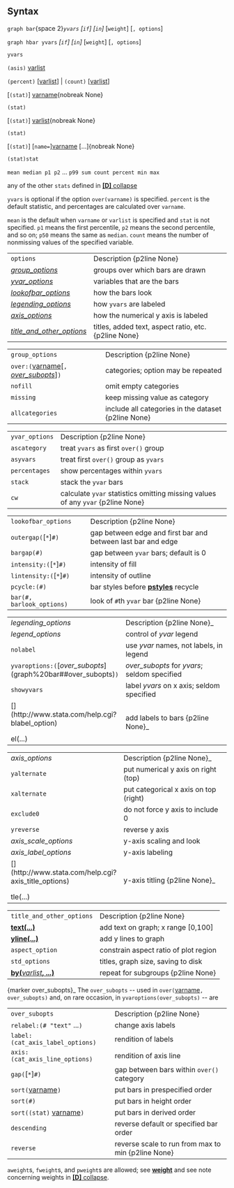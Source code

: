 ## Syntax

`graph bar`<span options="2">{space 2}_`yvars` <span
class="command">\[`if`\] \[`in`\]_ \[`weight`\] \[`, options`\]

`graph hbar yvars` _\[`if`\] \[`in`\]_
\[`weight`\] \[`, options`\]

`yvars`

`(asis)`
[varlist](http://www.stata.com/help.cgi?varlist)

`(percent)`
\[[varlist](http://www.stata.com/help.cgi?varlist)\]
\| `(count)`
\[[varlist](http://www.stata.com/help.cgi?varlist)\]

\[`(stat)`\]
[varname](http://www.stata.com/help.cgi?varname){nobreak
None}

`(stat)`

\[`(stat)`\]
[varlist](http://www.stata.com/help.cgi?varlist){nobreak
None}

`(stat)`

\[`(stat)`\]
\[`name=`\][varname](http://www.stata.com/help.cgi?varname)
\[...\]{nobreak None}

`(stat)stat`

`mean median p1 p2` ... `p99 sum count percent min max`

any of the other `stats` defined in
[<strong>[D]</strong> collapse](http://www.stata.com/help.cgi?collapse)

`yvars` is optional if the option `over(varname)` is specified.
`percent` is the default statistic, and percentages are calculated over
`varname`.

`mean` is the default when `varname` or `varlist` is specified and
`stat` is not specified. `p1` means the first percentile, `p2` means the
second percentile, and so on; `p50` means the same as `median`. `count`
means the number of nonmissing values of the specified variable.

|                                                                                                                            |                                                      |
|----------------------------------------------------------------------------------------------------------------------------|------------------------------------------------------|
| `options`                                                                                                                  | Description {p2line None}                            |
| [<var class="command">group_options</var><strong></strong>](#group_options)                     | groups over which bars are drawn                     |
| [<var class="command">yvar_options</var><strong></strong>](#yvar_options)                       | variables that are the bars                          |
| [<var class="command">lookofbar_options</var><strong></strong>](#lookofbar_options)             | how the bars look                                    |
| [<var class="command">legending_options</var><strong></strong>](#legending_options)             | how `yvars` are labeled                              |
| [<var class="command">axis_options</var><strong></strong>](#axis_options)                       | how the numerical y axis is labeled                  |
| [<var class="command">title_and_other_options</var><strong></strong>](#title_and_other_options) | titles, added text, aspect ratio, etc. {p2line None} |

|                                                                                                                                                                                                                |                                                     |
|----------------------------------------------------------------------------------------------------------------------------------------------------------------------------------------------------------------|-----------------------------------------------------|
| `group_options`                                                                                                                                                                                                | Description {p2line None}                           |
| `over:(`[varname](http://www.stata.com/help.cgi?varname)\[`,` [<var class="command">over_subopts</var><strong></strong>](graph%20bar##over_subopts)\]`)` | categories; option may be repeated                  |
| `nofill`                                                                                                                                                                                                       | omit empty categories                               |
| `missing`                                                                                                                                                                                                      | keep missing value as category                      |
| `allcategories`                                                                                                                                                                                                | include all categories in the dataset {p2line None} |

|                |                                                                                 |
|----------------|---------------------------------------------------------------------------------|
| `yvar_options` | Description {p2line None}                                                       |
| `ascategory`   | treat `yvars` as first `over()` group                                           |
| `asyvars`      | treat first `over()` group as `yvars`                                           |
| `percentages`  | show percentages within `yvars`                                                 |
| `stack`        | stack the `yvar` bars                                                           |
| `cw`           | calculate `yvar` statistics omitting missing values of any `yvar` {p2line None} |

|                                   |                                                                                                                       |
|-----------------------------------|-----------------------------------------------------------------------------------------------------------------------|
| `lookofbar_options`               | Description {p2line None}                                                                                             |
| `outergap(`\[`*`\]`#)`          | gap between edge and first bar and between last bar and edge                                                          |
| `bargap(#)`                   | gap between `yvar` bars; default is 0                                                                                 |
| `intensity:(`\[`*`\]`#)`        | intensity of fill                                                                                                     |
| `lintensity:(`\[`*`\]`#)`       | intensity of outline                                                                                                  |
| `pcycle:(#)`                  | bar styles before [<strong>pstyles</strong>](http://www.stata.com/help.cgi?pstyle) recycle |
| `bar(#, barlook_options)` | look of `#`th `yvar` bar {p2line None}                                                                                |

<table id="legending_options" class="standard">
<colgroup>
<col style="width: 50%" />
<col style="width: 50%" />
</colgroup>
<tbody>
<tr class="odd">
<td><var class="command">legending_options</var></td>
<td>Description <span>{p2line None}_</td>
</tr>
<tr class="even">
<td><var class="command">legend_options</var></td>
<td>control of <var class="command">yvar</var> legend</td>
</tr>
<tr class="odd">
<td><code class="command">nolabel</code></td>
<td>use <var class="command">yvar</var> names, not labels, in legend</td>
</tr>
<tr class="even">
<td><code class="command">yvaroptions:(</code>[<var class="command">over_subopts</var><strong></strong>](graph%20bar##over_subopts)<code class="command">)</code></td>
<td><var class="command">over_subopts</var> for <var class="command">yvars</var>; seldom specified</td>
</tr>
<tr class="odd">
<td><code class="command">showyvars</code></td>
<td>label <var class="command">yvars</var> on x axis; seldom specified</td>
</tr>
<tr class="even">
<td>[<strong></strong>](http://www.stata.com/help.cgi?blabel_option)
<ul>
</ul>
el(...)<strong></strong></td>
<td>add labels to bars <span>{p2line None}_</td>
</tr>
</tbody>
</table>

<table id="axis_options" class="standard">
<colgroup>
<col style="width: 50%" />
<col style="width: 50%" />
</colgroup>
<tbody>
<tr class="odd">
<td><var class="command">axis_options</var></td>
<td>Description <span>{p2line None}_</td>
</tr>
<tr class="even">
<td><code class="command">yalternate</code></td>
<td>put numerical y axis on right (top)</td>
</tr>
<tr class="odd">
<td><code class="command">xalternate</code></td>
<td>put categorical x axis on top (right)</td>
</tr>
<tr class="even">
<td><code class="command">exclude0</code></td>
<td>do not force y axis to include 0</td>
</tr>
<tr class="odd">
<td><code class="command">yreverse</code></td>
<td>reverse y axis</td>
</tr>
<tr class="even">
<td><var class="command">axis_scale_options</var></td>
<td>y-axis scaling and look</td>
</tr>
<tr class="odd">
<td><var class="command">axis_label_options</var></td>
<td>y-axis labeling</td>
</tr>
<tr class="even">
<td>[<strong></strong>](http://www.stata.com/help.cgi?axis_title_options)
<ul>
</ul>
tle(...)<strong></strong></td>
<td>y-axis titling <span>{p2line None}_</td>
</tr>
</tbody>
</table>

|                                                                                                                                                     |                                       |
|-----------------------------------------------------------------------------------------------------------------------------------------------------|---------------------------------------|
| `title_and_other_options`                                                                                                                           | Description {p2line None}             |
| [<strong>text(...)</strong>](http://www.stata.com/help.cgi?added_text_option)                                            | add text on graph; x range \[0,100\]  |
| [<strong>yline(...)</strong>](http://www.stata.com/help.cgi?added_line_options)                                          | add y lines to graph                  |
| `aspect_option`                                                                                                                                     | constrain aspect ratio of plot region |
| `std_options`                                                                                                                                       | titles, graph size, saving to disk    |
| [<strong>by(</strong><var class="command">varlist</var><strong>, ...)</strong>](http://www.stata.com/help.cgi?by_option) | repeat for subgroups {p2line None}    |

<span options="over_subopts">{marker over\_subopts}_ The
`over_subopts` -- used in
`over(`[varname](http://www.stata.com/help.cgi?varname)`,`
`over_subopts)` and, on rare occasion, in
`yvaroptions(over_subopts)` -- are

|                                                                                                  |                                                    |
|--------------------------------------------------------------------------------------------------|----------------------------------------------------|
| `over_subopts`                                                                                   | Description {p2line None}                          |
| `relabel:(# "text"` ...`)`                                                               | change axis labels                                 |
| `label:(cat_axis_label_options)`                                                             | rendition of labels                                |
| `axis:(cat_axis_line_options)`                                                               | rendition of axis line                             |
| `gap(`\[`*`\]`#)`                                                                              | gap between bars within `over()` category          |
| `sort(`[varname](http://www.stata.com/help.cgi?varname)`)`            | put bars in prespecified order                     |
| `sort(#)`                                                                                    | put bars in height order                           |
| `sort((stat)` [varname](http://www.stata.com/help.cgi?varname)`)` | put bars in derived order                          |
| `descending`                                                                                     | reverse default or specified bar order             |
| `reverse`                                                                                        | reverse scale to run from max to min {p2line None} |

`aweight`s, `fweight`s, and `pweight`s are allowed; see
[<strong>weight</strong>](http://www.stata.com/help.cgi?weight)
and see note concerning weights in
[<strong>[D]</strong> collapse](http://www.stata.com/help.cgi?collapse).
